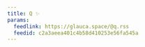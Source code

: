 ```yaml
---
title: Q ✨
params:
  feedlink: https://glauca.space/@q.rss
  feedid: c2a3aeea401c4b58d410253e56fa545a
---
```

